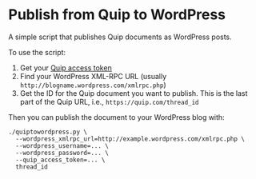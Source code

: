 # Publish from Quip to WordPress

A simple script that publishes Quip documents as WordPress posts.

To use the script:

1. Get your [Quip access token](https://quip.com/api/personal-token)
2. Find your WordPress XML-RPC URL (usually `http://blogname.wordpress.com/xmlrpc.php`)
3. Get the ID for the Quip document you want to publish. This is the last part of the Quip URL, i.e., `https://quip.com/thread_id`

Then you can publish the document to your WordPress blog with:

```
./quiptowordpress.py \
  --wordpress_xmlrpc_url=http://example.wordpress.com/xmlrpc.php \
  --wordpress_username=... \
  --wordpress_password=... \
  --quip_access_token=... \
  thread_id
```
